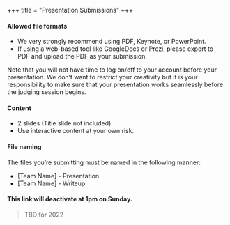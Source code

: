 +++
title = "Presentation Submissions"
+++


#### Allowed file formats

- We very strongly recommend using PDF, Keynote, or PowerPoint.
- If using a web-based tool like GoogleDocs or Prezi, please export to PDF and upload the PDF as your submission.

Note that you will not have time to log on/off to your account before your presentation. We don’t want to restrict your creativity but it is your responsibility to make sure that your presentation works seamlessly before the judging session begins.

#### Content

* 2 slides (Title slide not included)
* Use interactive content at your own risk. 

#### File naming

The files you’re submitting must be named in the following manner:

- [Team Name] - Presentation
- [Team Name] - Writeup

#### This link will deactivate at 1pm on Sunday. 

> TBD for 2022

<!---
<script src="https://csuchico.app.box.com/upload-widget/embed.js?folderID=71880096713&height=420&isDescriptionFieldShown=0&isEmailRequired=0&title=Submit%20File(s)%20to%20Submissions&token=uyyq1gfzmd0hn47q4p8ljuv2hp0sxo2f&width=385" type="text/javascript"></script>

--->